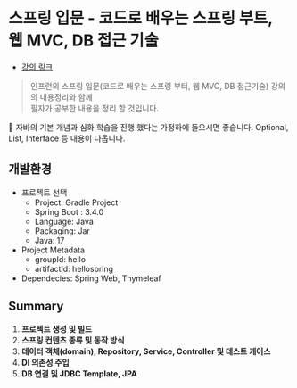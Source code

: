 # 스프링 입문 - 코드로 배우는 스프링 부트, 웹 MVC, DB 접근 기술

- [강의 링크](https://www.inflearn.com/course/%EC%8A%A4%ED%94%84%EB%A7%81-%EC%9E%85%EB%AC%B8-%EC%8A%A4%ED%94%84%EB%A7%81%EB%B6%80%ED%8A%B8/dashboard)

> 인프런의 스프링 입문(코드로 배우는 스프링 부터, 웹 MVC, DB 접근기술) 강의의 내용정리와 함께 <br> 필자가 공부한 내용을 정리 할 것입니다.
<p>
📢 자바의 기본 개념과 심화 학습을 진행 했다는 가정하에 들으시면 좋습니다.
Optional, List, Interface 등 내용이 나옵니다.
</p>

## 개발환경
- 프로젝트 선택
  - Project: Gradle Project
  - Spring Boot : 3.4.0
  - Language: Java
  - Packaging: Jar
  - Java: 17
- Project Metadata
  -   groupId: hello
  -   artifactId: hellospring
- Dependecies: Spring Web, Thymeleaf

## Summary

1. **프로젝트 생성 및 빌드**
2. **스프링 컨텐츠 종류 및 동작 방식**
3. **데이터 객체(domain), Repository, Service, Controller 및 테스트 케이스**
4. **DI 의존성 주입**
5. **DB 연결 및 JDBC Template, JPA**

  
